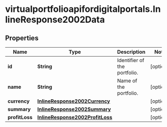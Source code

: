 # virtualportfolioapifordigitalportals.InlineResponse2002Data

## Properties

Name | Type | Description | Notes
------------ | ------------- | ------------- | -------------
**id** | **String** | Identifier of the portfolio. | [optional] 
**name** | **String** | Name of the portfolio. | [optional] 
**currency** | [**InlineResponse2002Currency**](InlineResponse2002Currency.md) |  | [optional] 
**summary** | [**InlineResponse2002Summary**](InlineResponse2002Summary.md) |  | [optional] 
**profitLoss** | [**InlineResponse2002ProfitLoss**](InlineResponse2002ProfitLoss.md) |  | [optional] 



